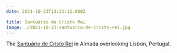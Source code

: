 ```yaml
---
date: 2021-10-23T13:21:12.000Z

title: Santuário de Cristo Rei
image: ./2021-10-23-santuario-de-cristo-rei.jpg
---
```


The [Santuário de Cristo Rei](<https://en.wikipedia.org/wiki/Christ_the_King_(Almada)>) in Almada overlooking Lisbon, Portugal.
